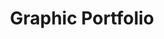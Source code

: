 ---
title: Graphic Portfolio
layout: collection
permalink: /portfolio/
collection: portfolio
entries_layout: grid
classes: wide
author_profile: true
---